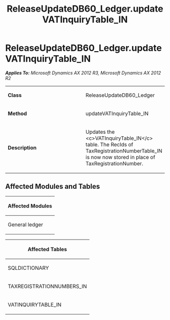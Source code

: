 ﻿---
title: ReleaseUpdateDB60_Ledger.updateVATInquiryTable_IN
TOCTitle: ReleaseUpdateDB60_Ledger.updateVATInquiryTable_IN
ms:assetid: f159260d-2d2e-5101-20a1-8940b3112aaf
ms:mtpsurl: https://msdn.microsoft.com/en-us/library/JJ737451(v=AX.60)
ms:contentKeyID: 49712145
ms.date: 05/18/2015
mtps_version: v=AX.60
---

# ReleaseUpdateDB60\_Ledger.updateVATInquiryTable\_IN 


_**Applies To:** Microsoft Dynamics AX 2012 R3, Microsoft Dynamics AX 2012 R2_

<table>
<colgroup>
<col style="width: 50%" />
<col style="width: 50%" />
</colgroup>
<tbody>
<tr class="odd">
<td><p><strong>Class</strong></p></td>
<td><p>ReleaseUpdateDB60_Ledger</p></td>
</tr>
<tr class="even">
<td><p><strong>Method</strong></p></td>
<td><p>updateVATInquiryTable_IN</p></td>
</tr>
<tr class="odd">
<td><p><strong>Description</strong></p></td>
<td><p>Updates the &lt;c&gt;VATInquiryTable_IN&lt;/c&gt; table. The RecIds of TaxRegistrationNumberTable_IN is now now stored in place of TaxRegistrationNumber.</p></td>
</tr>
</tbody>
</table>


## Affected Modules and Tables

<table>
<colgroup>
<col style="width: 100%" />
</colgroup>
<thead>
<tr class="header">
<th><p>Affected Modules</p></th>
</tr>
</thead>
<tbody>
<tr class="odd">
<td><p>General ledger</p></td>
</tr>
</tbody>
</table>


<table>
<colgroup>
<col style="width: 100%" />
</colgroup>
<thead>
<tr class="header">
<th><p>Affected Tables</p></th>
</tr>
</thead>
<tbody>
<tr class="odd">
<td><p>SQLDICTIONARY</p></td>
</tr>
<tr class="even">
<td><p>TAXREGISTRATIONNUMBERS_IN</p></td>
</tr>
<tr class="odd">
<td><p>VATINQUIRYTABLE_IN</p></td>
</tr>
</tbody>
</table>

  


